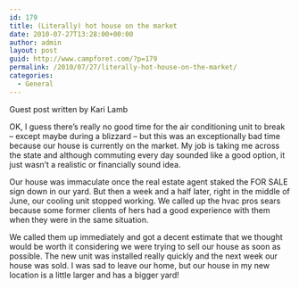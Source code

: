 ```yaml
---
id: 179
title: (Literally) hot house on the market
date: 2010-07-27T13:28:00+00:00
author: admin
layout: post
guid: http://www.campforet.com/?p=179
permalink: /2010/07/27/literally-hot-house-on-the-market/
categories:
  - General
---
```

Guest post written by Kari Lamb

OK, I guess there’s really no good time for the air conditioning unit to break – except maybe during a blizzard – but this was an exceptionally bad time because our house is currently on the market. My job is taking me across the state and although commuting every day sounded like a good option, it just wasn’t a realistic or financially sound idea.

Our house was immaculate once the real estate agent staked the FOR SALE sign down in our yard. But then a week and a half later, right in the middle of June, our cooling unit stopped working. We called up the hvac pros sears because some former clients of hers had a good experience with them when they were in the same situation.

We called them up immediately and got a decent estimate that we thought would be worth it considering we were trying to sell our house as soon as possible. The new unit was installed really quickly and the next week our house was sold. I was sad to leave our home, but our house in my new location is a little larger and has a bigger yard!